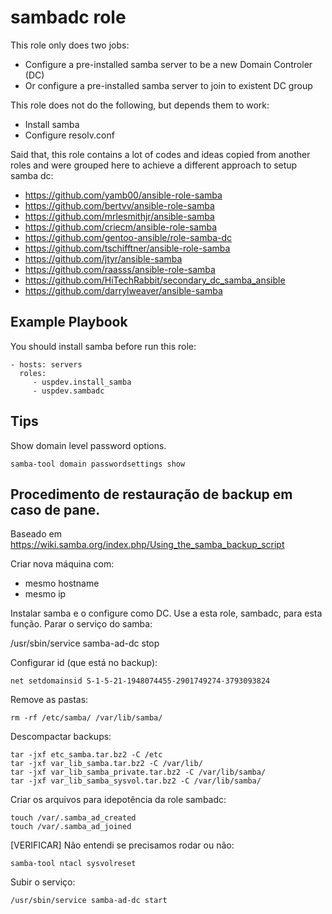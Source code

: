sambadc role
============

This role only does two jobs:

 - Configure a pre-installed samba server to be a new Domain Controler (DC)
 - Or configure a pre-installed samba server to join to existent DC group
 
 This role does not do the following, but depends them to work:
 
 - Install samba
 - Configure resolv.conf

Said that, this role contains a lot of codes and ideas copied from another roles and were
grouped here to achieve a different approach to setup samba dc:


 - https://github.com/yamb00/ansible-role-samba
 - https://github.com/bertvv/ansible-role-samba
 - https://github.com/mrlesmithjr/ansible-samba
 - https://github.com/criecm/ansible-role-samba
 - https://github.com/gentoo-ansible/role-samba-dc
 - https://github.com/tschifftner/ansible-role-samba
 - https://github.com/jtyr/ansible-samba
 - https://github.com/raasss/ansible-role-samba
 - https://github.com/HiTechRabbit/secondary_dc_samba_ansible
 - https://github.com/darrylweaver/ansible-samba

Example Playbook
----------------

You should install samba before run this role:

    - hosts: servers
      roles:
         - uspdev.install_samba
         - uspdev.sambadc

Tips
----

Show domain level password options.

    samba-tool domain passwordsettings show

## Procedimento de restauração de backup em caso de pane.
Baseado em https://wiki.samba.org/index.php/Using_the_samba_backup_script

Criar nova máquina com:

 - mesmo hostname
 - mesmo ip

Instalar samba e o configure como DC. Use a esta role, sambadc, para esta função.
Parar o serviço do samba:

/usr/sbin/service samba-ad-dc stop

Configurar id (que está no backup):

    net setdomainsid S-1-5-21-1948074455-2901749274-3793093824

Remove as pastas:

    rm -rf /etc/samba/ /var/lib/samba/

Descompactar backups:

    tar -jxf etc_samba.tar.bz2 -C /etc
    tar -jxf var_lib_samba.tar.bz2 -C /var/lib/
    tar -jxf var_lib_samba_private.tar.bz2 -C /var/lib/samba/
    tar -jxf var_lib_samba_sysvol.tar.bz2 -C /var/lib/samba/

Criar os arquivos para idepotência da role sambadc:

    touch /var/.samba_ad_created
    touch /var/.samba_ad_joined

[VERIFICAR] Não entendi se precisamos rodar ou não:

    samba-tool ntacl sysvolreset

Subir o serviço:

    /usr/sbin/service samba-ad-dc start
